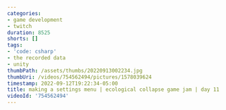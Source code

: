 ```yaml
---
categories:
- game development
- twitch
duration: 8525
shorts: []
tags:
- 'code: csharp'
- the recorded data
- unity
thumbPath: /assets/thumbs/20220913002234.jpg
thumbUri: /videos/754562494/pictures/1578039624
timestamp: 2022-09-12T19:22:34-05:00
title: making a settings menu | ecological collapse game jam | day 11
videoId: '754562494'
---
```

